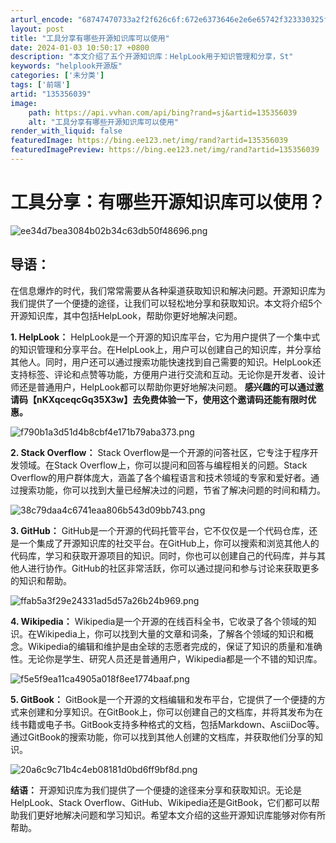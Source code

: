 ```yaml
---
arturl_encode: "68747470733a2f2f626c6f:672e6373646e2e6e65742f323330325f38313237343839392f:61727469636c652f64657461696c732f313335333536303339"
layout: post
title: "工具分享有哪些开源知识库可以使用"
date: 2024-01-03 10:50:17 +0800
description: "本文介绍了五个开源知识库：HelpLook用于知识管理和分享，St"
keywords: "helplook开源版"
categories: ['未分类']
tags: ['前端']
artid: "135356039"
image:
    path: https://api.vvhan.com/api/bing?rand=sj&artid=135356039
    alt: "工具分享有哪些开源知识库可以使用"
render_with_liquid: false
featuredImage: https://bing.ee123.net/img/rand?artid=135356039
featuredImagePreview: https://bing.ee123.net/img/rand?artid=135356039
---
```


# 工具分享：有哪些开源知识库可以使用？

![ee34d7bea3084b02b34c63db50f48696.png](https://i-blog.csdnimg.cn/blog_migrate/03cf2724a0f6efae97881933eca235cd.png)

## 导语：

在信息爆炸的时代，我们常常需要从各种渠道获取知识和解决问题。开源知识库为我们提供了一个便捷的途径，让我们可以轻松地分享和获取知识。本文将介绍5个开源知识库，其中包括HelpLook，帮助你更好地解决问题。

**1. HelpLook：**
HelpLook是一个开源的知识库平台，它为用户提供了一个集中式的知识管理和分享平台。在HelpLook上，用户可以创建自己的知识库，并分享给其他人。同时，用户还可以通过搜索功能快速找到自己需要的知识。HelpLook还支持标签、评论和点赞等功能，方便用户进行交流和互动。无论你是开发者、设计师还是普通用户，HelpLook都可以帮助你更好地解决问题。
**感兴趣的可以通过邀请码【nKXqceqcGq35X3w】去免费体验一下，使用这个邀请码还能有限时优惠。**

![f790b1a3d51d4b8cbf4e171b79aba373.png](https://i-blog.csdnimg.cn/blog_migrate/bc023e3901de89d6057f2eaac2f764be.png)

**2. Stack Overflow：**
Stack Overflow是一个开源的问答社区，它专注于程序开发领域。在Stack Overflow上，你可以提问和回答与编程相关的问题。Stack Overflow的用户群体庞大，涵盖了各个编程语言和技术领域的专家和爱好者。通过搜索功能，你可以找到大量已经解决过的问题，节省了解决问题的时间和精力。

![38c79daa4c6741eaa806b543d09bb743.png](https://i-blog.csdnimg.cn/blog_migrate/900c41c3c293d6fa42642f957bf1d17c.png)

**3. GitHub：**
GitHub是一个开源的代码托管平台，它不仅仅是一个代码仓库，还是一个集成了开源知识库的社交平台。在GitHub上，你可以搜索和浏览其他人的代码库，学习和获取开源项目的知识。同时，你也可以创建自己的代码库，并与其他人进行协作。GitHub的社区非常活跃，你可以通过提问和参与讨论来获取更多的知识和帮助。

![ffab5a3f29e24331ad5d57a26b24b969.png](https://i-blog.csdnimg.cn/blog_migrate/3bb095ec8d1535d9da7c0f538c35f028.png)

**4. Wikipedia：**
Wikipedia是一个开源的在线百科全书，它收录了各个领域的知识。在Wikipedia上，你可以找到大量的文章和词条，了解各个领域的知识和概念。Wikipedia的编辑和维护是由全球的志愿者完成的，保证了知识的质量和准确性。无论你是学生、研究人员还是普通用户，Wikipedia都是一个不错的知识库。

![f5e5f9ea11ca4905a018f8ee1774baaf.png](https://i-blog.csdnimg.cn/blog_migrate/ab956695fd90586370ff3a414ff36b43.png)

**5. GitBook：**
GitBook是一个开源的文档编辑和发布平台，它提供了一个便捷的方式来创建和分享知识。在GitBook上，你可以创建自己的文档库，并将其发布为在线书籍或电子书。GitBook支持多种格式的文档，包括Markdown、AsciiDoc等。通过GitBook的搜索功能，你可以找到其他人创建的文档库，并获取他们分享的知识。

![20a6c9c71b4c4eb08181d0bd6ff9bf8d.png](https://i-blog.csdnimg.cn/blog_migrate/069eeeef23dc09d89cbb7a783109d747.png)

**结语：**
开源知识库为我们提供了一个便捷的途径来分享和获取知识。无论是HelpLook、Stack Overflow、GitHub、Wikipedia还是GitBook，它们都可以帮助我们更好地解决问题和学习知识。希望本文介绍的这些开源知识库能够对你有所帮助。
